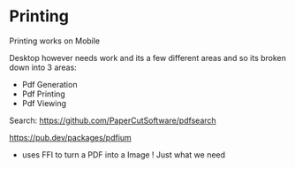 # Printing

Printing works on Mobile

Desktop however needs work and its a few different areas and so its broken down into 3 areas:

- Pdf Generation
- Pdf Printing
- Pdf Viewing

Search: https://github.com/PaperCutSoftware/pdfsearch


https://pub.dev/packages/pdfium
- uses FFI to turn a PDF into a Image ! Just what we need
